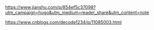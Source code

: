https://www.jianshu.com/p/854ef5c37098?utm_campaign=hugo&utm_medium=reader_share&utm_content=note



https://www.cnblogs.com/decode1234/p/11085003.html